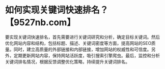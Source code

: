 # 如何实现关键词快速排名？【9527nb.com】

要实现关键词快速排名，首先需要进行关键词研究和分析，确定目标关键词。然后优化网站内容和结构，包括标题、描述、关键词密度等方面，提高网站的SEO质量。同时，建立高质量的外部链接和内部链接，增加网站的权威性和可信度。另外，定期更新网站内容，保持网站活跃度，吸引搜索引擎爬虫。最后，监控和分析关键词排名情况，根据反馈调整优化策略，持续提升关键词排名。